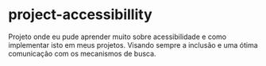 # project-accessibillity
Projeto onde eu pude aprender muito sobre acessibilidade e como implementar isto em meus projetos. 
Visando sempre a inclusão e uma ótima comunicação com os mecanismos de busca.
